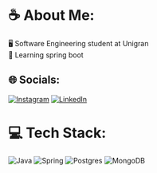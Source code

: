 # ☕ About Me:
🖥️ Software Engineering student at Unigran<br>🍃 Learning spring boot


## 🌐 Socials:
[![Instagram](https://img.shields.io/badge/Instagram-%23E4405F.svg?logo=Instagram&logoColor=white)](https://instagram.com/c.ananiasr) [![LinkedIn](https://img.shields.io/badge/LinkedIn-%230077B5.svg?logo=linkedin&logoColor=white)](https://linkedin.com/in/cauaananias) 

# 💻 Tech Stack:
![Java](https://img.shields.io/badge/java-%23ED8B00.svg?style=for-the-badge&logo=openjdk&logoColor=white) ![Spring](https://img.shields.io/badge/spring-%236DB33F.svg?style=for-the-badge&logo=spring&logoColor=white) ![Postgres](https://img.shields.io/badge/postgres-%23316192.svg?style=for-the-badge&logo=postgresql&logoColor=white) ![MongoDB](https://img.shields.io/badge/MongoDB-%23468FDB.svg?style=for-the-badge&logo=mongodb&logoColor=white)


